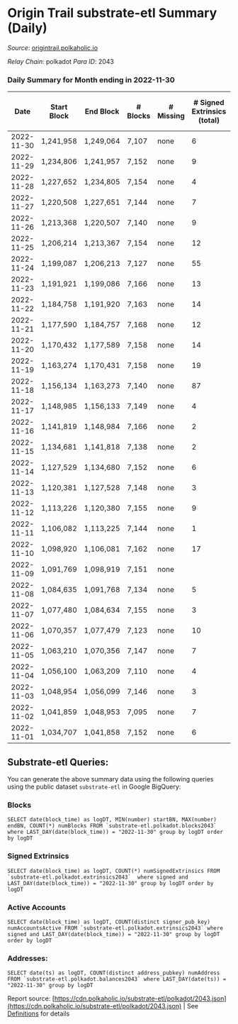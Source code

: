 # Origin Trail substrate-etl Summary (Daily)

_Source_: [origintrail.polkaholic.io](https://origintrail.polkaholic.io)

*Relay Chain*: polkadot
*Para ID*: 2043



### Daily Summary for Month ending in 2022-11-30


| Date | Start Block | End Block | # Blocks | # Missing | # Signed Extrinsics (total) | # Active Accounts | # Addresses with Balances | # Events | # Transfers | # XCM Transfers In | # XCM Transfers Out |
| ---- | ----------- | --------- | -------- | --------- | --------------------------- | ----------------- | ------------------------- | -------- | ----------- | ------------------ | ------------------- |
| 2022-11-30 | 1,241,958 | 1,249,064 | 7,107 | none  | 6 | 6 | 3,222 | 14,449 | 177  |   |   |
| 2022-11-29 | 1,234,806 | 1,241,957 | 7,152 | none  | 9 | 7 |  | 14,622 | 236  |   |   |
| 2022-11-28 | 1,227,652 | 1,234,805 | 7,154 | none  | 4 | 2 |  | 14,443 | 97  |   |   |
| 2022-11-27 | 1,220,508 | 1,227,651 | 7,144 | none  | 7 | 7 |  | 14,554 | 201  |   |   |
| 2022-11-26 | 1,213,368 | 1,220,507 | 7,140 | none  | 9 | 5 |  | 14,569 | 205  |   |   |
| 2022-11-25 | 1,206,214 | 1,213,367 | 7,154 | none  | 12 | 11 |  | 14,777 | 355  |   |   |
| 2022-11-24 | 1,199,087 | 1,206,213 | 7,127 | none  | 55 | 14 |  | 15,517 | 578  |   |   |
| 2022-11-23 | 1,191,921 | 1,199,086 | 7,166 | none  | 13 | 12 |  | 14,827 | 372  |   |   |
| 2022-11-22 | 1,184,758 | 1,191,920 | 7,163 | none  | 14 | 13 |  | 14,865 | 407  |   |   |
| 2022-11-21 | 1,177,590 | 1,184,757 | 7,168 | none  | 12 | 11 |  | 14,765 | 315  |   |   |
| 2022-11-20 | 1,170,432 | 1,177,589 | 7,158 | none  | 14 | 10 |  | 14,798 | 352  |   |   |
| 2022-11-19 | 1,163,274 | 1,170,431 | 7,158 | none  | 19 | 18 |  | 14,970 | 476  |   |   |
| 2022-11-18 | 1,156,134 | 1,163,273 | 7,140 | none  | 87 | 14 |  | 15,851 | 677  |   |   |
| 2022-11-17 | 1,148,985 | 1,156,133 | 7,149 | none  | 4 | 4 |  | 14,460 | 111  |   |   |
| 2022-11-16 | 1,141,819 | 1,148,984 | 7,166 | none  | 2 | 2 |  | 14,412 | 58  |   |   |
| 2022-11-15 | 1,134,681 | 1,141,818 | 7,138 | none  | 2 | 2 |  | 14,356 | 58  |   |   |
| 2022-11-14 | 1,127,529 | 1,134,680 | 7,152 | none  | 6 | 5 |  | 14,521 | 160  |   |   |
| 2022-11-13 | 1,120,381 | 1,127,528 | 7,148 | none  | 3 | 3 |  | 14,415 | 88  |   |   |
| 2022-11-12 | 1,113,226 | 1,120,380 | 7,155 | none  | 9 | 9 |  | 14,611 | 213  |   |   |
| 2022-11-11 | 1,106,082 | 1,113,225 | 7,144 | none  | 1 | 1 |  | 14,330 | 29  |   |   |
| 2022-11-10 | 1,098,920 | 1,106,081 | 7,162 | none  | 17 | 9 |  | 14,798 | 325  |   |   |
| 2022-11-09 | 1,091,769 | 1,098,919 | 7,151 | none  |  |  |  | 14,306 |   |   |   |
| 2022-11-08 | 1,084,635 | 1,091,768 | 7,134 | none  | 5 | 3 |  | 14,425 | 108  |   |   |
| 2022-11-07 | 1,077,480 | 1,084,634 | 7,155 | none  | 3 | 2 |  | 14,403 | 62  |   |   |
| 2022-11-06 | 1,070,357 | 1,077,479 | 7,123 | none  | 10 | 9 |  | 14,619 | 279  |   |   |
| 2022-11-05 | 1,063,210 | 1,070,356 | 7,147 | none  | 7 | 6 |  | 14,568 | 206  |   |   |
| 2022-11-04 | 1,056,100 | 1,063,209 | 7,110 | none  | 4 | 4 |  | 14,379 | 118  |   |   |
| 2022-11-03 | 1,048,954 | 1,056,099 | 7,146 | none  | 3 | 3 |  | 14,410 | 87  |   |   |
| 2022-11-02 | 1,041,859 | 1,048,953 | 7,095 | none  | 7 | 7 |  | 14,464 | 207  |   |   |
| 2022-11-01 | 1,034,707 | 1,041,858 | 7,152 | none  | 6 | 5 |  | 14,543 | 178  |   |   |

## Substrate-etl Queries:
You can generate the above summary data using the following queries using the public dataset `substrate-etl` in Google BigQuery:


### Blocks
```
SELECT date(block_time) as logDT, MIN(number) startBN, MAX(number) endBN, COUNT(*) numBlocks FROM `substrate-etl.polkadot.blocks2043`  where LAST_DAY(date(block_time)) = "2022-11-30" group by logDT order by logDT
```


### Signed Extrinsics
```
SELECT date(block_time) as logDT, COUNT(*) numSignedExtrinsics FROM `substrate-etl.polkadot.extrinsics2043`  where signed and LAST_DAY(date(block_time)) = "2022-11-30" group by logDT order by logDT
```


### Active Accounts
```
SELECT date(block_time) as logDT, COUNT(distinct signer_pub_key) numAccountsActive FROM `substrate-etl.polkadot.extrinsics2043` where signed and LAST_DAY(date(block_time)) = "2022-11-30" group by logDT order by logDT
```


### Addresses:
```
SELECT date(ts) as logDT, COUNT(distinct address_pubkey) numAddress FROM `substrate-etl.polkadot.balances2043` where LAST_DAY(date(ts)) = "2022-11-30" group by logDT
```



Report source: [https://cdn.polkaholic.io/substrate-etl/polkadot/2043.json](https://cdn.polkaholic.io/substrate-etl/polkadot/2043.json) | See [Definitions](/DEFINITIONS.md) for details
